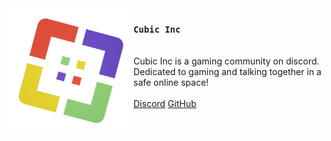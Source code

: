 <img src="./Logo.png" align="left" width="200"/>

### `Cubic Inc`
\
Cubic Inc is a gaming community on discord.\
Dedicated to gaming and talking together in a safe online space!
\
\
<a href="https://discord.gg/JjDEPCvj7z">Discord</a>
<a href="https://github.com/Cubic-inc">GitHub</a>
